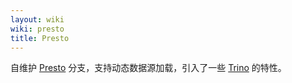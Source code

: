 ```yaml
---
layout: wiki
wiki: presto
title: Presto
---
```


自维护 [Presto](https://prestodb.io/) 分支，支持动态数据源加载，引入了一些 [Trino](https://trino.io/) 的特性。
